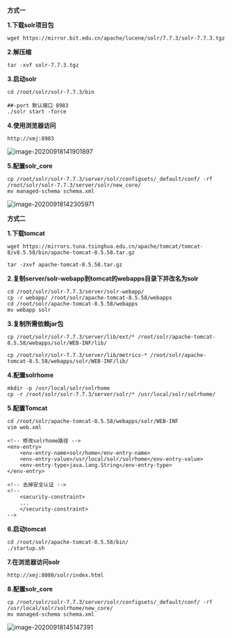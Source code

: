 **方式一**

**1.下载solr项目包**

~~~
wget https://mirror.bit.edu.cn/apache/lucene/solr/7.7.3/solr-7.7.3.tgz
~~~

**2.解压缩**

~~~
tar -xvf solr-7.7.3.tgz
~~~

**3.启动solr**

~~~
cd /root/solr/solr-7.7.3/bin

##-port 默认端口 8983
./solr start -force
~~~

**4.使用浏览器访问**

~~~
http://xmj:8983
~~~

![image-20200918141901897](C:\Users\MingLi\AppData\Roaming\Typora\typora-user-images\image-20200918141901897.png)

**5.配置solr_core**

~~~
cp /root/solr/solr-7.7.3/server/solr/configsets/_default/conf/ -rf /root/solr/solr-7.7.3/server/solr/new_core/
mv managed-schema schema.xml
~~~

![image-20200918142305971](C:\Users\MingLi\AppData\Roaming\Typora\typora-user-images\image-20200918142305971.png)

**方式二**

**1.下载tomcat**

~~~
wget https://mirrors.tuna.tsinghua.edu.cn/apache/tomcat/tomcat-8/v8.5.58/bin/apache-tomcat-8.5.58.tar.gz

tar -zxvf apache-tomcat-8.5.58.tar.gz
~~~

**2.复制server/solr-webapp到tomcat的webapps目录下并改名为solr**

~~~
cd /root/solr/solr-7.7.3/server/solr-webapp/
cp -r webapp/ /root/solr/apache-tomcat-8.5.58/webapps
cd /root/solr/apache-tomcat-8.5.58/webapps
mv webapp solr
~~~

**3.复制所需依赖jar包**

~~~
cp /root/solr/solr-7.7.3/server/lib/ext/* /root/solr/apache-tomcat-8.5.58/webapps/solr/WEB-INF/lib/

cp /root/solr/solr-7.7.3/server/lib/metrics-* /root/solr/apache-tomcat-8.5.58/webapps/solr/WEB-INF/lib/
~~~

**4.配置solrhome**

~~~
mkdir -p /usr/local/solr/solrhome
cp -r /root/solr/solr-7.7.3/server/solr/* /usr/local/solr/solrhome/
~~~



**5.配置Tomcat**

~~~
cd /root/solr/apache-tomcat-8.5.58/webapps/solr/WEB-INF
vim web.xml

<!-- 修改solrhome路径 -->
<env-entry>
    <env-entry-name>solr/home</env-entry-name>
    <env-entry-value>/usr/local/solr/solrhome</env-entry-value>
    <env-entry-type>java.lang.String</env-entry-type>
</env-entry>

<!-- 去掉安全认证 -->
<!--
    <security-constraint>
    ...
    </security-constraint> 
-->
~~~

**6.启动tomcat**

~~~
cd /root/solr/apache-tomcat-8.5.58/bin/
./startup.sh
~~~

**7.在浏览器访问solr**

~~~
http://xmj:8080/solr/index.html
~~~

**8.配置solr_core**

~~~
cp /root/solr/solr-7.7.3/server/solr/configsets/_default/conf/ -rf /usr/local/solr/solrhome/new_core/
mv managed-schema schema.xml
~~~

![image-20200918145147391](C:\Users\MingLi\AppData\Roaming\Typora\typora-user-images\image-20200918145147391.png)

